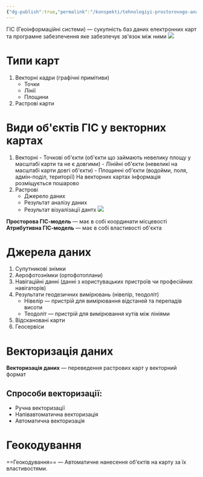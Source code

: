 ```yaml
---
{"dg-publish":true,"permalink":"/konspekti/tehnologiyi-prostorovogo-analizu-dannih/1-osnovni-ponyattya-gis-tehnologij/"}
---
```




ГІС (Геоінформаційні системи) — сукупність баз даних електронних карт та програмне забезпечення яке забезпечує зв'язок між ними
![](https://i.imgur.com/4LJnA7p.png)

# Типи карт
1. Векторні кадри (графічні примітиви)
   - Точки
   - Лінії
   - Площини
2. Растрові карти
# Види об'єктів ГІС у векторних картах
1. Векторні - Точкові об'єкти (об'єкти що займають невелику площу у масштабі карти та не є довгими) - Лінійні об'єкти (невеликі на масштабі карти довгі об'єкти) - Площинні об'єкти (водойми, поля, адмін-поділ, території)
   На векторних картах інформація розміщується пошарово
2. Растрові
   - Джерело даних
   - Результат аналізу даних
   - Результат візуалізації дантх
![](https://i.imgur.com/eNqu8Eu.png)

**Просторова ГІС-модель** — має в собі координати місцевості
**Атрибутивна ГІС-модель** — має в собі властивості об'єкта
# Джерела даних
1. Супутникові знімки
2. Аерофотознімки (ортофотоплани)
3. Навігаційні данні (данні з користувацьких пристроїв чи професійних навігаторів)
4. Результати геодезичних вимірювань (нівелір, теодоліт)
   - Нівелір — пристрій для вимірювання відстаней та перепадів висоти
   - Теодоліт — пристрій для вимірювання кутів між лініями
5. Відскановані карти
6. Геосервіси
# Векторизація даних
**Векторизація даних** — переведення растрових карт у векторний формат
## Спрособи векторизації:
- Ручна векторизації
- Напівавтоматична векторизація
- Автоматична векторизація
# Геокодування
==Геокодування== — Автоматичне нанесення об'єктів на карту за їх властивостями.
